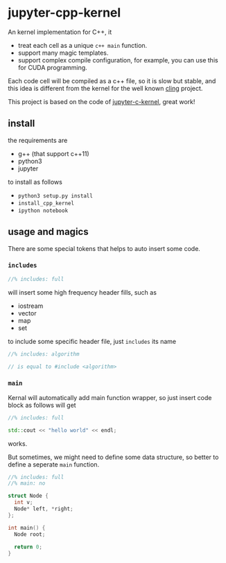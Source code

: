 # jupyter-cpp-kernel
An kernel implementation for C++, it 

- treat each cell as a unique `c++ main` function.
- support many magic templates.
- support complex compile configuration, for example, you can use this for CUDA programming.

Each code cell will be compiled as a c++ file, so it is slow but stable, 
and this idea is different from the kernel for the well known [cling](https://github.com/root-project/cline) project.


This project is based on the code of [jupyter-c-kernel](https://github.com/brendan-rius/jupyter-c-kernel), great work!

## install
the requirements are

- g++ (that support c++11)
- python3
- jupyter

to install as follows

- `python3 setup.py install`
- `install_cpp_kernel`
- `ipython notebook`

## usage and magics

There are some special tokens that helps to auto insert some code.

### `includes`

```c++
//% includes: full
```
will insert some high frequency header fills, such as

- iostream
- vector
- map
- set

to include some specific header file, just `includes` its name
```c++
//% includes: algorithm

// is equal to #include <algorithm>
```

### `main`
Kernal will automatically add main function wrapper, so just insert code block as follows will get

```c++
//% includes: full

std::cout << "hello world" << endl;
```
works.

But sometimes, we might need to define some data structure, so better to define a seperate `main` function.

```c++
//% includes: full
//% main: no

struct Node {
  int v;
  Node* left, *right;
};

int main() {
  Node root;
  
  return 0;
}
```
